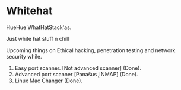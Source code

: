 # Whitehat
HueHue WhatHatStack'as.

Just white hat stuff n chill

Upcoming things on Ethical hacking, penetration testing and network security while.

1. Easy port scanner. [Not advanced scanner] (Done).
2. Advanced port scanner [Panašus į NMAP] (Done).
3. Linux Mac Changer (Done).

